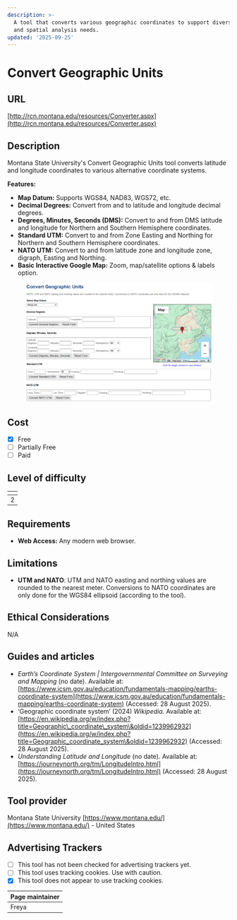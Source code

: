 ```yaml
---
description: >-
  A tool that converts various geographic coordinates to support diverse mapping
  and spatial analysis needs.
updated: '2025-09-25'
---
```


# Convert Geographic Units

## URL

[http://rcn.montana.edu/resources/Converter.aspx](http://rcn.montana.edu/resources/Converter.aspx)

## Description

Montana State University's Convert Geographic Units tool converts latitude and longitude coordinates to various alternative coordinate systems.

**Features:**

* **Map Datum:** Supports WGS84, NAD83, WGS72, etc.
* **Decimal Degrees:** Convert from and to latitude and longitude decimal degrees.
* **Degrees, Minutes, Seconds (DMS):** Convert to and from DMS latitude and longitude for Northern and Southern Hemisphere coordinates.
* **Standard UTM:** Convert to and from Zone Easting and Northing for Northern and Southern Hemisphere coordinates.
* **NATO UTM:** Convert to and from latitude zone and longitude zone, digraph, Easting and Northing.
* **Basic Interactive Google Map:** Zoom, map/satellite options & labels option.

<figure><img src=".gitbook/assets/image.png" alt=""><figcaption></figcaption></figure>

## Cost

* [x] Free
* [ ] Partially Free
* [ ] Paid

## Level of difficulty

<table><thead><tr><th data-type="rating" data-max="5"></th></tr></thead><tbody><tr><td>2</td></tr></tbody></table>

## Requirements

* **Web Access:** Any modern web browser.

## Limitations

* **UTM and NATO**: UTM and NATO easting and northing values are rounded to the nearest meter. Conversions to NATO coordinates are only done for the WGS84 ellipsoid (according to the tool).

## Ethical Considerations

N/A

## Guides and articles

* _Earth’s Coordinate System | Intergovernmental Committee on Surveying and Mapping_ (no date). Available at: [https://www.icsm.gov.au/education/fundamentals-mapping/earths-coordinate-system](https://www.icsm.gov.au/education/fundamentals-mapping/earths-coordinate-system) (Accessed: 28 August 2025).
* ‘Geographic coordinate system’ (2024) _Wikipedia_. Available at: [https://en.wikipedia.org/w/index.php?title=Geographic\_coordinate\_system\&oldid=1239962932](https://en.wikipedia.org/w/index.php?title=Geographic_coordinate_system\&oldid=1239962932) (Accessed: 28 August 2025).
* _Understanding Latitude and Longitude_ (no date). Available at: [https://journeynorth.org/tm/LongitudeIntro.html](https://journeynorth.org/tm/LongitudeIntro.html) (Accessed: 28 August 2025).

## Tool provider

Montana State University [https://www.montana.edu/](https://www.montana.edu/) - United States

## Advertising Trackers

* [ ] This tool has not been checked for advertising trackers yet.
* [ ] This tool uses tracking cookies. Use with caution.
* [x] This tool does not appear to use tracking cookies.

| Page maintainer |
| --------------- |
| Freya           |
